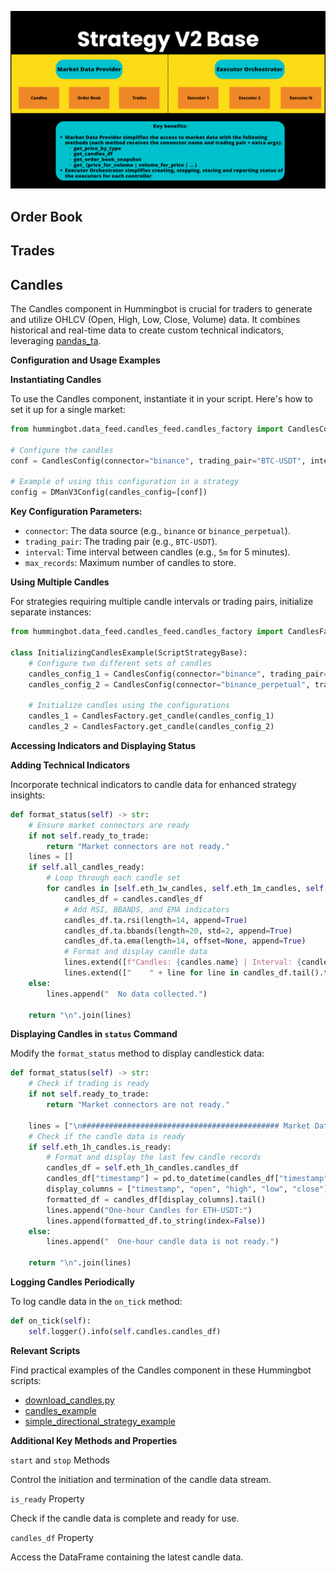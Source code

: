 
![market-data](../diagrams/14.png)

## Order Book

## Trades

## Candles

The Candles component in Hummingbot is crucial for traders to generate and utilize OHLCV (Open, High, Low, Close, Volume) data. It combines historical and real-time data to create custom technical indicators, leveraging [pandas_ta](https://github.com/twopirllc/pandas-ta).

**Configuration and Usage Examples**

**Instantiating Candles**

To use the Candles component, instantiate it in your script. Here's how to set it up for a single market:

```python
from hummingbot.data_feed.candles_feed.candles_factory import CandlesConfig

# Configure the candles
conf = CandlesConfig(connector="binance", trading_pair="BTC-USDT", interval="5m", max_records=100)

# Example of using this configuration in a strategy
config = DManV3Config(candles_config=[conf])
```

**Key Configuration Parameters:**

- `connector`: The data source (e.g., `binance` or `binance_perpetual`).
- `trading_pair`: The trading pair (e.g., `BTC-USDT`).
- `interval`: Time interval between candles (e.g., `5m` for 5 minutes).
- `max_records`: Maximum number of candles to store.

**Using Multiple Candles**

For strategies requiring multiple candle intervals or trading pairs, initialize separate instances:

```python
from hummingbot.data_feed.candles_feed.candles_factory import CandlesFactory, CandlesConfig

class InitializingCandlesExample(ScriptStrategyBase):
    # Configure two different sets of candles
    candles_config_1 = CandlesConfig(connector="binance", trading_pair="BTC-USDT", interval="3m")
    candles_config_2 = CandlesConfig(connector="binance_perpetual", trading_pair="ETH-USDT", interval="1m")

    # Initialize candles using the configurations
    candles_1 = CandlesFactory.get_candle(candles_config_1)
    candles_2 = CandlesFactory.get_candle(candles_config_2)
```

**Accessing Indicators and Displaying Status**

**Adding Technical Indicators**

Incorporate technical indicators to candle data for enhanced strategy insights:

```python
def format_status(self) -> str:
    # Ensure market connectors are ready
    if not self.ready_to_trade:
        return "Market connectors are not ready."
    lines = []
    if self.all_candles_ready:
        # Loop through each candle set
        for candles in [self.eth_1w_candles, self.eth_1m_candles, self.eth_1h_candles]:
            candles_df = candles.candles_df
            # Add RSI, BBANDS, and EMA indicators
            candles_df.ta.rsi(length=14, append=True)
            candles_df.ta.bbands(length=20, std=2, append=True)
            candles_df.ta.ema(length=14, offset=None, append=True)
            # Format and display candle data
            lines.extend([f"Candles: {candles.name} | Interval: {candles.interval}"])
            lines.extend(["    " + line for line in candles_df.tail().to_string(index=False).split("\n")])
    else:
        lines.append("  No data collected.")

    return "\n".join(lines)
```

**Displaying Candles in `status` Command**

Modify the `format_status` method to display candlestick data:

```python
def format_status(self) -> str:
    # Check if trading is ready
    if not self.ready_to_trade:
        return "Market connectors are not ready."

    lines = ["\n############################################ Market Data ############################################\n"]
    # Check if the candle data is ready
    if self.eth_1h_candles.is_ready:
        # Format and display the last few candle records
        candles_df = self.eth_1h_candles.candles_df
        candles_df["timestamp"] = pd.to_datetime(candles_df["timestamp"], unit="ms").dt.strftime('%Y-%m-%d %H:%M:%S')
        display_columns = ["timestamp", "open", "high", "low", "close"]
        formatted_df = candles_df[display_columns].tail()
        lines.append("One-hour Candles for ETH-USDT:")
        lines.append(formatted_df.to_string(index=False))
    else:
        lines.append("  One-hour candle data is not ready.")

    return "\n".join(lines)
```

**Logging Candles Periodically**

To log candle data in the `on_tick` method:

```python
def on_tick(self):
    self.logger().info(self.candles.candles_df)
```

**Relevant Scripts**

Find practical examples of the Candles component in these Hummingbot scripts:

- [download_candles.py](https://github.com/hummingbot/hummingbot/blob/master/scripts/download_candles.py)
- [candles_example](https://github.com/hummingbot/hummingbot/blob/master/scripts/archived_scripts/examples_using_data_feeds/candles_example.py)
- [simple_directional_strategy_example](https://github.com/hummingbot/hummingbot/blob/master/scripts/archived_scripts/examples_using_smart_components/directional_strategy_rsi_spot.py)


**Additional Key Methods and Properties**

`start` and `stop` Methods

Control the initiation and termination of the candle data stream.

`is_ready` Property

Check if the candle data is complete and ready for use.

`candles_df` Property

Access the DataFrame containing the latest candle data.

